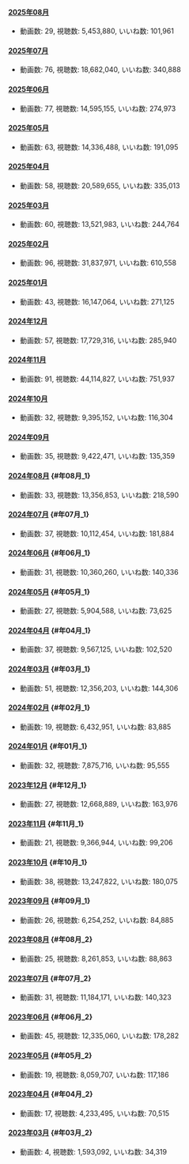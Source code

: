 #### [2025年08月](videos/202508 "wikilink")

-   動画数: 29, 視聴数: 5,453,880, いいね数: 101,961

#### [2025年07月](videos/202507 "wikilink")

-   動画数: 76, 視聴数: 18,682,040, いいね数: 340,888

#### [2025年06月](videos/202506 "wikilink")

-   動画数: 77, 視聴数: 14,595,155, いいね数: 274,973

#### [2025年05月](videos/202505 "wikilink")

-   動画数: 63, 視聴数: 14,336,488, いいね数: 191,095

#### [2025年04月](videos/202504 "wikilink")

-   動画数: 58, 視聴数: 20,589,655, いいね数: 335,013

#### [2025年03月](videos/202503 "wikilink")

-   動画数: 60, 視聴数: 13,521,983, いいね数: 244,764

#### [2025年02月](videos/202502 "wikilink")

-   動画数: 96, 視聴数: 31,837,971, いいね数: 610,558

#### [2025年01月](videos/202501 "wikilink")

-   動画数: 43, 視聴数: 16,147,064, いいね数: 271,125

#### [2024年12月](videos/202412 "wikilink")

-   動画数: 57, 視聴数: 17,729,316, いいね数: 285,940

#### [2024年11月](videos/202411 "wikilink")

-   動画数: 91, 視聴数: 44,114,827, いいね数: 751,937

#### [2024年10月](videos/202410 "wikilink")

-   動画数: 32, 視聴数: 9,395,152, いいね数: 116,304

#### [2024年09月](videos/202409 "wikilink")

-   動画数: 35, 視聴数: 9,422,471, いいね数: 135,359

#### [2024年08月](videos/202408 "wikilink") {#年08月_1}

-   動画数: 33, 視聴数: 13,356,853, いいね数: 218,590

#### [2024年07月](videos/202407 "wikilink") {#年07月_1}

-   動画数: 37, 視聴数: 10,112,454, いいね数: 181,884

#### [2024年06月](videos/202406 "wikilink") {#年06月_1}

-   動画数: 31, 視聴数: 10,360,260, いいね数: 140,336

#### [2024年05月](videos/202405 "wikilink") {#年05月_1}

-   動画数: 27, 視聴数: 5,904,588, いいね数: 73,625

#### [2024年04月](videos/202404 "wikilink") {#年04月_1}

-   動画数: 37, 視聴数: 9,567,125, いいね数: 102,520

#### [2024年03月](videos/202403 "wikilink") {#年03月_1}

-   動画数: 51, 視聴数: 12,356,203, いいね数: 144,306

#### [2024年02月](videos/202402 "wikilink") {#年02月_1}

-   動画数: 19, 視聴数: 6,432,951, いいね数: 83,885

#### [2024年01月](videos/202401 "wikilink") {#年01月_1}

-   動画数: 32, 視聴数: 7,875,716, いいね数: 95,555

#### [2023年12月](videos/202312 "wikilink") {#年12月_1}

-   動画数: 27, 視聴数: 12,668,889, いいね数: 163,976

#### [2023年11月](videos/202311 "wikilink") {#年11月_1}

-   動画数: 21, 視聴数: 9,366,944, いいね数: 99,206

#### [2023年10月](videos/202310 "wikilink") {#年10月_1}

-   動画数: 38, 視聴数: 13,247,822, いいね数: 180,075

#### [2023年09月](videos/202309 "wikilink") {#年09月_1}

-   動画数: 26, 視聴数: 6,254,252, いいね数: 84,885

#### [2023年08月](videos/202308 "wikilink") {#年08月_2}

-   動画数: 25, 視聴数: 8,261,853, いいね数: 88,863

#### [2023年07月](videos/202307 "wikilink") {#年07月_2}

-   動画数: 31, 視聴数: 11,184,171, いいね数: 140,323

#### [2023年06月](videos/202306 "wikilink") {#年06月_2}

-   動画数: 45, 視聴数: 12,335,060, いいね数: 178,282

#### [2023年05月](videos/202305 "wikilink") {#年05月_2}

-   動画数: 19, 視聴数: 8,059,707, いいね数: 117,186

#### [2023年04月](videos/202304 "wikilink") {#年04月_2}

-   動画数: 17, 視聴数: 4,233,495, いいね数: 70,515

#### [2023年03月](videos/202303 "wikilink") {#年03月_2}

-   動画数: 4, 視聴数: 1,593,092, いいね数: 34,319
